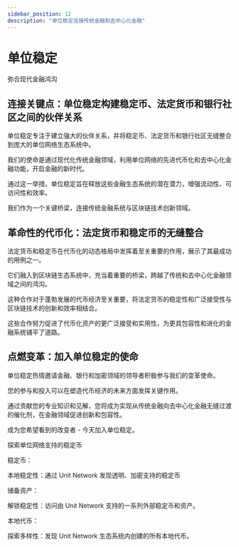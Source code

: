```yaml
---
sidebar_position: 12
description: "单位稳定连接传统金融和去中心化金融"
---
```


# 单位稳定

弥合现代金融鸿沟

## 连接关键点：单位稳定构建稳定币、法定货币和银行社区之间的伙伴关系

单位稳定专注于建立强大的伙伴关系，并将稳定币、法定货币和银行社区无缝整合到庞大的单位网络生态系统中。

我们的使命是通过现代化传统金融领域，利用单位网络的先进代币化和去中心化金融功能，开启金融的新时代。

通过这一举措，单位稳定旨在释放这些金融生态系统的潜在潜力，增强流动性、可访问性和效率。

我们作为一个关键桥梁，连接传统金融系统与区块链技术创新领域。

## 革命性的代币化：法定货币和稳定币的无缝整合

法定货币和稳定币在代币化的动态格局中发挥着至关重要的作用，展示了其最成功的用例之一。

它们融入到区块链生态系统中，充当着重要的桥梁，跨越了传统和去中心化金融领域之间的鸿沟。

这种合作对于蓬勃发展的代币经济至关重要，将法定货币的稳定性和广泛接受性与区块链技术的创新和效率相结合。

这些合作努力促进了代币化资产的更广泛接受和实用性，为更具包容性和进化的金融系统铺平了道路。

## 点燃变革：加入单位稳定的使命

单位稳定热情邀请金融、银行和加密领域的领导者积极参与我们的变革使命。

您的参与和投入可以在塑造代币经济的未来方面发挥关键作用。

通过贡献您的专业知识和见解，您将成为实现从传统金融向去中心化金融无缝过渡的催化剂，在金融领域促进创新和包容性。

成为您希望看到的改变者 - 今天加入单位稳定。

探索单位网络支持的稳定币

<div class="docs-grid-alt">
  <div class="docs-card-alt">
    <div class="docs-card-alt-header">
      <span>稳定币：</span>
    </div>
    <div class="docs-card-alt-description">
      <p>
        本地稳定性：通过 Unit Network 发现透明、加密支持的稳定币
      </p>
    </div>
  </div>
  <div class="docs-card-alt">
    <div class="docs-card-alt-header">
      <span>储备资产：</span>
    </div>
    <div class="docs-card-alt-description">
      <p>
        解锁稳定性：访问由 Unit Network 支持的一系列外部稳定币和资产。
      </p>
    </div>
  </div>
  <div class="docs-card-alt">
    <div class="docs-card-alt-header">
      <span>本地代币：</span>
    </div>
    <div class="docs-card-alt-description">
      <p>
        探索多样性：发现 Unit Network 生态系统内创建的所有本地代币。
      </p>
    </div>
  </div>
</div>
